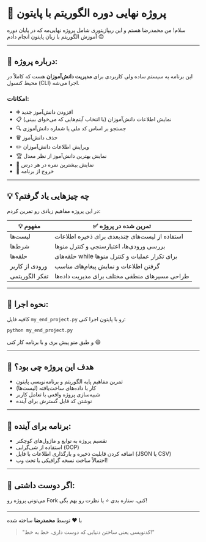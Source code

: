 # 🧠 پروژه نهایی دوره الگوریتم با پایتون

سلام! من محمدرضا هستم و این ریپازیتوری شامل پروژه نهایی‌مه که در پایان دوره آموزش الگوریتم با زبان پایتون انجام دادم 😊

---

## 📌 درباره پروژه:
این برنامه یه سیستم ساده ولی کاربردی برای **مدیریت دانش‌آموزان** هست که کاملاً در محیط کنسول (CLI) اجرا می‌شه.

### امکانات:
- ➕ افزودن دانش‌آموز جدید
- 📋 نمایش اطلاعات دانش‌آموزان (با انتخاب آیتم‌هایی که می‌خوای ببینی)
- 🔍 جستجو بر اساس کد ملی یا شماره دانش‌آموزی
- 🗑️ حذف دانش‌آموز
- ✏️ ویرایش اطلاعات دانش‌آموزان
- 🏆 نمایش بهترین دانش‌آموز از نظر معدل
- 💯 نمایش بیشترین نمره در هر درس
- 🚪 خروج از برنامه

---

## 💡 چه چیزهایی یاد گرفتم؟
در این پروژه مفاهیم زیادی رو تمرین کردم:

| 💡 مفهوم              | ✅ تمرین شده در پروژه |
|----------------------|----------------------|
| لیست‌ها               | استفاده از لیست‌های چندبعدی برای ذخیره اطلاعات |
| شرط‌ها                | بررسی ورودی‌ها، اعتبارسنجی و کنترل منوها         |
| حلقه‌ها               | حلقه‌های while برای تکرار عملیات و کنترل منوها   |
| ورودی از کاربر        | گرفتن اطلاعات و نمایش پیغام‌های مناسب            |
| تفکر الگوریتمی        | طراحی مسیرهای منطقی مختلف برای مدیریت داده‌ها     |

---

## 🧪 نحوه اجرا:
کافیه فایل `my_end_project.py` رو با پایتون اجرا کنی:

```bash
python my_end_project.py
```

و طبق منو پیش بری و با برنامه کار کنی 😄

---

## 🎯 هدف این پروژه چی بود؟
- تمرین مفاهیم پایه الگوریتم و برنامه‌نویسی پایتون
- کار با داده‌های ساخت‌یافته (لیست‌ها)
- شبیه‌سازی پروژه واقعی با تعامل کاربر
- نوشتن کد قابل گسترش برای آینده

---

## 🔮 برنامه‌ برای آینده:
- تقسیم پروژه به توابع و ماژول‌های کوچکتر
- استفاده از شی‌گرایی (OOP)
- اضافه کردن قابلیت ذخیره و بارگذاری اطلاعات با فایل (JSON یا CSV)
- احتمالاً ساخت نسخه گرافیکی یا تحت وب!

---

## 🤝 اگر دوست داشتی:
می‌تونی پروژه رو Fork کنی، ستاره بدی ⭐ یا نظرت رو بهم بگی!

---

با ❤️ توسط **محمدرضا** ساخته شده

> "کدنویسی یعنی ساختن دنیایی که دوست داری، خط به خط!"

